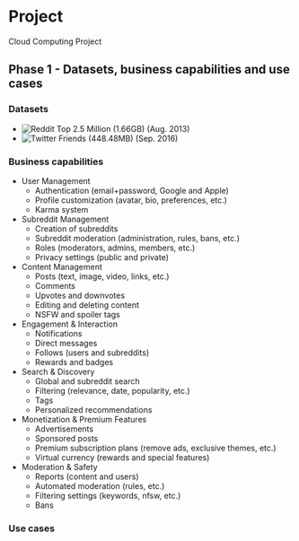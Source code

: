 # Project
Cloud Computing Project

## Phase 1 - Datasets, business capabilities and use cases

### Datasets
- ![Reddit Top 2.5 Million](https://github.com/umbrae/reddit-top-2.5-million) (1.66GB) (Aug. 2013)
- ![Twitter Friends](https://www.kaggle.com/datasets/hwassner/TwitterFriends) (448.48MB) (Sep. 2016)

### Business capabilities
- User Management
  - Authentication (email+password, Google and Apple)
  - Profile customization (avatar, bio, preferences, etc.)
  - Karma system
- Subreddit Management
  - Creation of subreddits
  - Subreddit moderation (administration, rules, bans, etc.)
  - Roles (moderators, admins, members, etc.)
  - Privacy settings (public and private)
- Content Management
  - Posts (text, image, video, links, etc.)
  - Comments
  - Upvotes and downvotes
  - Editing and deleting content
  - NSFW and spoiler tags
- Engagement & Interaction
  - Notifications
  - Direct messages
  - Follows (users and subreddits)
  - Rewards and badges
- Search & Discovery
  - Global and subreddit search
  - Filtering (relevance, date, popularity, etc.)
  - Tags
  - Personalized recommendations
- Monetization & Premium Features
  - Advertisements
  - Sponsored posts
  - Premium subscription plans (remove ads, exclusive themes, etc.)
  - Virtual currency (rewards and special features)
- Moderation & Safety
  - Reports (content and users)
  - Automated moderation (rules, etc.)
  - Filtering settings (keywords, nfsw, etc.)
  - Bans

### Use cases
